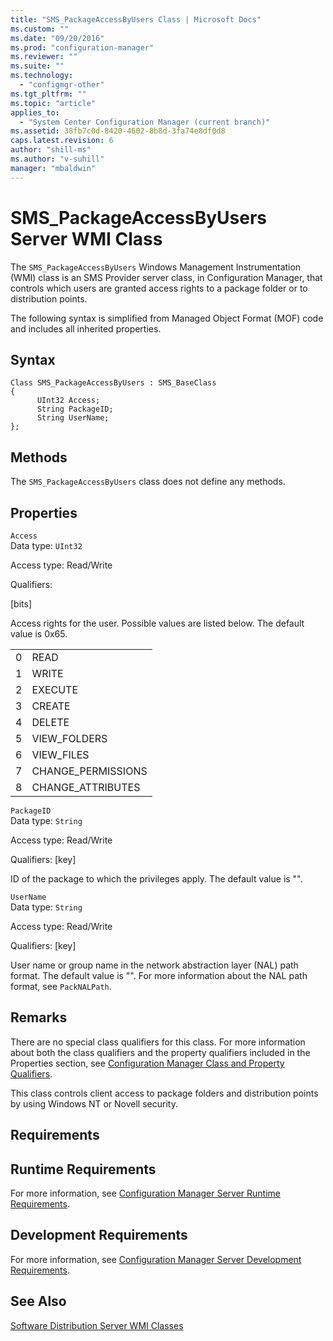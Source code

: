 ```yaml
---
title: "SMS_PackageAccessByUsers Class | Microsoft Docs"
ms.custom: ""
ms.date: "09/20/2016"
ms.prod: "configuration-manager"
ms.reviewer: ""
ms.suite: ""
ms.technology:
  - "configmgr-other"
ms.tgt_pltfrm: ""
ms.topic: "article"
applies_to:
  - "System Center Configuration Manager (current branch)"
ms.assetid: 38fb7c0d-8420-4602-8b8d-3fa74e8df0d8
caps.latest.revision: 6
author: "shill-ms"
ms.author: "v-suhill"
manager: "mbaldwin"
---
```

# SMS_PackageAccessByUsers Server WMI Class
The `SMS_PackageAccessByUsers` Windows Management Instrumentation (WMI) class is an SMS Provider server class, in Configuration Manager, that controls which users are granted access rights to a package folder or to distribution points.  

 The following syntax is simplified from Managed Object Format (MOF) code and includes all inherited properties.  

## Syntax  

```  
Class SMS_PackageAccessByUsers : SMS_BaseClass  
{  
      UInt32 Access;  
      String PackageID;  
      String UserName;  
};  
```  

## Methods  
 The `SMS_PackageAccessByUsers` class does not define any methods.  

## Properties  
 `Access`  
 Data type: `UInt32`  

 Access type: Read/Write  

 Qualifiers:  

 [bits]  

 Access rights for the user. Possible values are listed below. The default value is 0x65.  

|||  
|-|-|  
|0|READ|  
|1|WRITE|  
|2|EXECUTE|  
|3|CREATE|  
|4|DELETE|  
|5|VIEW_FOLDERS|  
|6|VIEW_FILES|  
|7|CHANGE_PERMISSIONS|  
|8|CHANGE_ATTRIBUTES|  

 `PackageID`  
 Data type: `String`  

 Access type: Read/Write  

 Qualifiers: [key]  

 ID of the package to which the privileges apply. The default value is "".  

 `UserName`  
 Data type: `String`  

 Access type: Read/Write  

 Qualifiers: [key]  

 User name or group name in the network abstraction layer (NAL) path format. The default value is "". For more information about the NAL path format, see `PackNALPath`.  

## Remarks  
 There are no special class qualifiers for this class. For more information about both the class qualifiers and the property qualifiers included in the Properties section, see [Configuration Manager Class and Property Qualifiers](../../../../../develop/reference/misc/class-and-property-qualifiers.md).  

 This class controls client access to package folders and distribution points by using Windows NT or Novell security.  

## Requirements  

## Runtime Requirements  
 For more information, see [Configuration Manager Server Runtime Requirements](../../../../../develop/core/reqs/server-runtime-requirements.md).  

## Development Requirements  
 For more information, see [Configuration Manager Server Development Requirements](../../../../../develop/core/reqs/server-development-requirements.md).  

## See Also  
 [Software Distribution Server WMI Classes](../../../../../develop/reference/core/servers/configure/software-distribution-server-wmi-classes.md)
